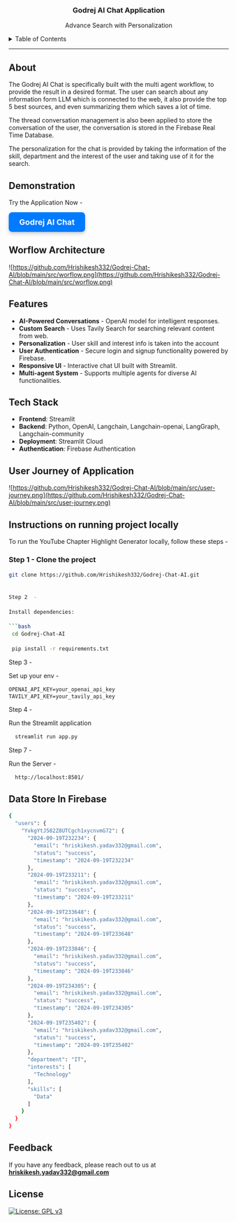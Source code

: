 <br />
<div align="center">
  <h3 align="center">Godrej AI Chat Application</h3>
  <p align="center">
    Advance Search with Personalization
  </p>
</div>

<details>
  <summary>Table of Contents</summary>
  <ol>
    <li><a href="#about">About</a></li>
    <li><a href="#features">Features</a></li>
    <li><a href="#tech-stack">Tech Stack</a></li>
    <li><a href="#instructions-on-running-project-locally">Instructions on running project locally</a></li>
    <li><a href="#usecases">Usecases</a></li>
    <li><a href="#feedback">Feedback</a></li>
  </ol>
</details>

------

## About

The Godrej AI Chat is specifically built with the multi agent workflow, to provide the result in a desired format. The user can search about any information form LLM which is connected to the web, it also provide the top 5 best sources, and even summarizing them which saves a lot of time.

The thread conversation management is also been applied to store the conversation of the user, the conversation is stored in the Firebase Real Time Database.

The personalization for the chat is provided by taking the information of the skill, department and the interest of the user and taking use of it for the search.
 

## Demonstration

Try the Application Now -

<a href="https://godrej-chat-ai.streamlit.app/" target="_blank" style="
    display: inline-block;
    padding: 12px 24px;
    font-size: 18px;
    font-weight: bold;
    color: #ffffff;
    background-color: #007bff;
    border: none;
    border-radius: 8px;
    text-align: center;
    text-decoration: none;
    box-shadow: 0 4px 8px rgba(0,0,0,0.2);
    transition: background-color 0.3s, box-shadow 0.3s;
">
    Godrej AI Chat
</a>


## Worflow Architecture

![https://github.com/Hrishikesh332/Godrej-Chat-AI/blob/main/src/worflow.png](https://github.com/Hrishikesh332/Godrej-Chat-AI/blob/main/src/worflow.png)


## Features

- **AI-Powered Conversations** - OpenAI model for intelligent responses.
- **Custom Search** - Uses Tavily Search for searching relevant content from web.
- **Personalization** - User skill and interest info is taken into the account 
- **User Authentication** - Secure login and signup functionality powered by Firebase.
- **Responsive UI** - Interactive chat UI built with Streamlit.
- **Multi-agent System** - Supports multiple agents for diverse AI functionalities.

## Tech Stack

- **Frontend**: Streamlit
- **Backend**: Python, OpenAI, Langchain, Langchain-openai, LangGraph, Langchain-community
- **Deployment**: Streamlit Cloud
- **Authentication**: Firebase Authentication


## User Journey of Application

![https://github.com/Hrishikesh332/Godrej-Chat-AI/blob/main/src/user-journey.png](https://github.com/Hrishikesh332/Godrej-Chat-AI/blob/main/src/user-journey.png)


## Instructions on running project locally

To run the YouTube Chapter Highlight Generator locally, follow these steps -

### Step 1 - Clone the project

```bash
git clone https://github.com/Hrishikesh332/Godrej-Chat-AI.git


Step 2  -

Install dependencies:

```bash
 cd Godrej-Chat-AI
 
 pip install -r requirements.txt
```

Step 3 - 

Set up your env -

```
OPENAI_API_KEY=your_openai_api_key
TAVILY_API_KEY=your_tavily_api_key
```


Step 4 -

Run the Streamlit application

```bash
  streamlit run app.py
```

Step 7 - 

Run the Server -

```bash
  http://localhost:8501/
```

## Data Store In Firebase
```bash
{
  "users": {
    "YvkgYtJ582Z8UTCgch1xycnvmG72": {
      "2024-09-19T232234": {
        "email": "hriskikesh.yadav332@gmail.com",
        "status": "success",
        "timestamp": "2024-09-19T232234"
      },
      "2024-09-19T233211": {
        "email": "hriskikesh.yadav332@gmail.com",
        "status": "success",
        "timestamp": "2024-09-19T233211"
      },
      "2024-09-19T233648": {
        "email": "hriskikesh.yadav332@gmail.com",
        "status": "success",
        "timestamp": "2024-09-19T233648"
      },
      "2024-09-19T233846": {
        "email": "hriskikesh.yadav332@gmail.com",
        "status": "success",
        "timestamp": "2024-09-19T233846"
      },
      "2024-09-19T234305": {
        "email": "hriskikesh.yadav332@gmail.com",
        "status": "success",
        "timestamp": "2024-09-19T234305"
      },
      "2024-09-19T235402": {
        "email": "hriskikesh.yadav332@gmail.com",
        "status": "success",
        "timestamp": "2024-09-19T235402"
      },
      "department": "IT",
      "interests": [
        "Technology"
      ],
      "skills": [
        "Data"
      ]
    }
  }
}
```
## Feedback

If you have any feedback, please reach out to us at **hriskikesh.yadav332@gmail.com**


## License

[![License: GPL v3](https://img.shields.io/badge/License-GPLv3-blue.svg)](https://www.gnu.org/licenses/gpl-3.0)


